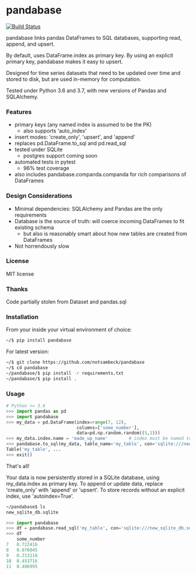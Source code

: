# pandabase
[![Build Status](https://travis-ci.org/notsambeck/pandabase.svg?branch=master)](https://travis-ci.org/notsambeck/pandabase)

pandabase links pandas DataFrames to SQL databases, supporting read, append, and upsert.

By default, uses DataFrame.index as primary key. By using an explicit primary key, pandabase makes it easy to upsert.

Designed for time series datasets that need to be updated over time and stored to disk, but are used in-memory for computation.

Tested under Python 3.6 and 3.7, with new versions of Pandas and SQLAlchemy.

### Features
* primary keys (any named index is assumed to be the PK)
  * also supports 'auto_index'
* insert modes: 'create_only', 'upsert', and 'append'
* replaces pd.DataFrame.to_sql and pd.read_sql
* tested under SQLite
  * postgres support coming soon
* automated tests in pytest
  * 96% test coverage
* also includes pandabase.companda.companda for rich comparisons of DataFrames

### Design Considerations
* Minimal dependencies: SQLAlchemy and Pandas are the only requirements
* Database is the source of truth: will coerce incoming DataFrames to fit existing schema
  * but also is reasonably smart about how new tables are created from DataFrames
* Not horrendously slow

### License
MIT license

### Thanks
Code partially stolen from Dataset and pandas.sql

### Installation

From your inside your virtual environment of choice:

```bash
~/$ pip install pandabase
```

For latest version:

```bash
~/$ git clone https://github.com/notsambeck/pandabase
~/$ cd pandabase
~/pandabase/$ pip install -r requirements.txt
~/pandabase/$ pip install .
```

### Usage
```python
# Python >= 3.6
>>> import pandas as pd
>>> import pandabase
>>> my_data = pd.DataFrame(index=range(7, 12), 
                           columns=['some_number'],
                           data=pd.np.random.random((5,1)))
>>> my_data.index.name = 'made_up_name'        # index must be named to use as PK
>>> pandabase.to_sql(my_data, table_name='my_table', con='sqlite:///new_sqlite_db.sqlite', how='create_only')
Table('my_table', ...
>>> exit()
```

That's all! 

Your data is now persistently stored in a SQLite database, using my_data.index as primary key. To append or update data, replace 'create_only' with 'append' or 'upsert'. To store records without an explicit index, use 'autoindex=True'.

```bash
~/pandabase$ ls
new_sqlite_db.sqlite
```

```python
>>> import pandabase
>>> df = pandabase.read_sql('my_table', con='sqlite:///new_sqlite_db.sqlite'))
>>> df
    some_number 
7   0.722416 
8   0.076045 
9   0.213118 
10  0.453716 
11  0.406995
```
